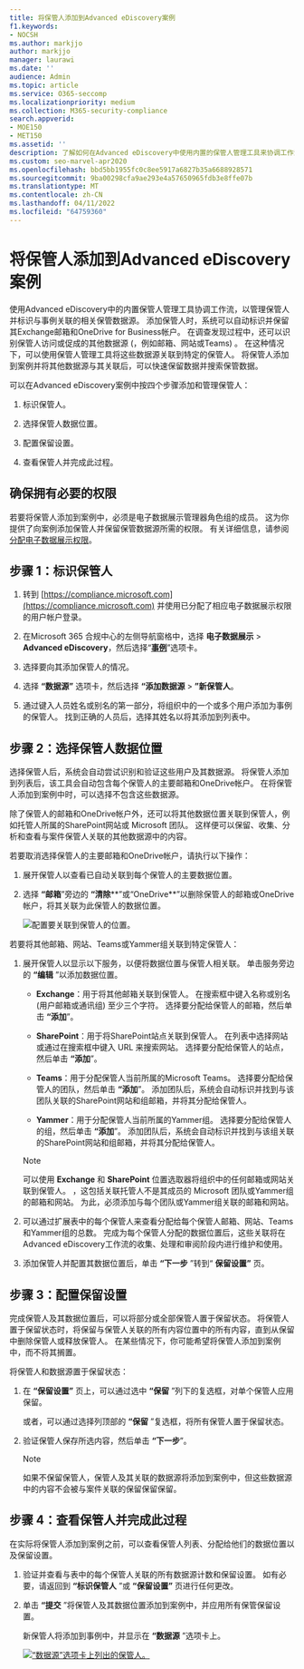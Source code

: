 ```yaml
---
title: 将保管人添加到Advanced eDiscovery案例
f1.keywords:
- NOCSH
ms.author: markjjo
author: markjjo
manager: laurawi
ms.date: ''
audience: Admin
ms.topic: article
ms.service: O365-seccomp
ms.localizationpriority: medium
ms.collection: M365-security-compliance
search.appverid:
- MOE150
- MET150
ms.assetid: ''
description: 了解如何在Advanced eDiscovery中使用内置的保管人管理工具来协调工作流并识别相关数据源。
ms.custom: seo-marvel-apr2020
ms.openlocfilehash: bbd5bb1955fc0c8ee5917a6827b35a6688928571
ms.sourcegitcommit: 9ba00298cfa9ae293e4a57650965fdb3e8ffe07b
ms.translationtype: MT
ms.contentlocale: zh-CN
ms.lasthandoff: 04/11/2022
ms.locfileid: "64759360"
---
```

# <a name="add-custodians-to-an-advanced-ediscovery-case"></a>将保管人添加到Advanced eDiscovery案例

使用Advanced eDiscovery中的内置保管人管理工具协调工作流，以管理保管人并标识与事例关联的相关保管数据源。 添加保管人时，系统可以自动标识并保留其Exchange邮箱和OneDrive for Business帐户。 在调查发现过程中，还可以识别保管人访问或促成的其他数据源 (，例如邮箱、网站或Teams) 。 在这种情况下，可以使用保管人管理工具将这些数据源关联到特定的保管人。 将保管人添加到案例并将其他数据源与其关联后，可以快速保留数据并搜索保管数据。

可以在Advanced eDiscovery案例中按四个步骤添加和管理保管人：

1. 标识保管人。

2. 选择保管人数据位置。

3. 配置保留设置。

4. 查看保管人并完成此过程。

## <a name="make-sure-you-have-the-necessary-permissions"></a>确保拥有必要的权限

若要将保管人添加到案例中，必须是电子数据展示管理器角色组的成员。 这为你提供了向案例添加保管人并保留保管数据源所需的权限。 有关详细信息，请参阅[分配电子数据展示权限](get-started-with-advanced-ediscovery.md#step-2-assign-ediscovery-permissions)。

## <a name="step-1-identify-custodians"></a>步骤 1：标识保管人

1. 转到 [https://compliance.microsoft.com](https://compliance.microsoft.com) 并使用已分配了相应电子数据展示权限的用户帐户登录。

2. 在Microsoft 365 合规中心的左侧导航窗格中，选择 **电子数据展示** > **Advanced eDiscovery**，然后选择“[**事例**](https://go.microsoft.com/fwlink/p/?linkid=2173764)”选项卡。

3. 选择要向其添加保管人的情况。

4. 选择 **“数据源”** 选项卡，然后选择 **“添加数据源** > **”新保管人**。

5. 通过键入人员姓名或别名的第一部分，将组织中的一个或多个用户添加为事例的保管人。 找到正确的人员后，选择其姓名以将其添加到列表中。

## <a name="step-2-choose-custodian-data-locations"></a>步骤 2：选择保管人数据位置

选择保管人后，系统会自动尝试识别和验证这些用户及其数据源。 将保管人添加到列表后，该工具会自动包含每个保管人的主要邮箱和OneDrive帐户。 在将保管人添加到案例中时，可以选择不包含这些数据源。

除了保管人的邮箱和OneDrive帐户外，还可以将其他数据位置关联到保管人，例如托管人所属的SharePoint网站或 Microsoft 团队。 这样便可以保留、收集、分析和查看与案件保管人关联的其他数据源中的内容。

若要取消选择保管人的主要邮箱和OneDrive帐户，请执行以下操作：

1. 展开保管人以查看已自动关联到每个保管人的主要数据位置。

2. 选择 **“邮箱**”旁边的 **“清除****”或“OneDrive**”以删除保管人的邮箱或OneDrive帐户，将其关联为此保管人的数据位置。

   ![配置要关联到保管人的位置。](../media/ConfigureCustodianLocations.png)

若要将其他邮箱、网站、Teams或Yammer组关联到特定保管人：

1. 展开保管人以显示以下服务，以便将数据位置与保管人相关联。 单击服务旁边的 **“编辑** ”以添加数据位置。

   - **Exchange**：用于将其他邮箱关联到保管人。 在搜索框中键入名称或别名 (用户邮箱或通讯组) 至少三个字符。 选择要分配给保管人的邮箱，然后单击 **“添加**”。

   - **SharePoint**：用于将SharePoint站点关联到保管人。 在列表中选择网站或通过在搜索框中键入 URL 来搜索网站。 选择要分配给保管人的站点，然后单击 **“添加**”。

   - **Teams**：用于分配保管人当前所属的Microsoft Teams。 选择要分配给保管人的团队，然后单击 **“添加**”。 添加团队后，系统会自动标识并找到与该团队关联的SharePoint网站和组邮箱，并将其分配给保管人。

   - **Yammer**：用于分配保管人当前所属的Yammer组。 选择要分配给保管人的组，然后单击 **“添加**”。 添加团队后，系统会自动标识并找到与该组关联的SharePoint网站和组邮箱，并将其分配给保管人。

   > [!NOTE]
   > 可以使用 **Exchange** 和 **SharePoint** 位置选取器将组织中的任何邮箱或网站关联到保管人。 ，这包括关联托管人不是其成员的 Microsoft 团队或Yammer组的邮箱和网站。 为此，必须添加与每个团队或Yammer组关联的邮箱和网站。

2. 可以通过扩展表中的每个保管人来查看分配给每个保管人邮箱、网站、Teams和Yammer组的总数。 完成为每个保管人分配的数据位置后，这些关联将在Advanced eDiscovery工作流的收集、处理和审阅阶段内进行维护和使用。

3. 添加保管人并配置其数据位置后，单击 **“下一步** ”转到“ **保留设置”** 页。  

## <a name="step-3-configure-hold-settings"></a>步骤 3：配置保留设置

 完成保管人及其数据位置后，可以将部分或全部保管人置于保留状态。 将保管人置于保留状态时，将保留与保管人关联的所有内容位置中的所有内容，直到从保留中删除保管人或释放保管人。 在某些情况下，你可能希望将保管人添加到案例中，而不将其搁置。

将保管人和数据源置于保留状态：

1. 在 **“保留设置”** 页上，可以通过选中 **“保留** ”列下的复选框，对单个保管人应用保留。

   或者，可以通过选择列顶部的 **“保留** ”复选框，将所有保管人置于保留状态。

2. 验证保管人保存所选内容，然后单击 **“下一步**”。

   > [!NOTE]
   > 如果不保留保管人，保管人及其关联的数据源将添加到案例中，但这些数据源中的内容不会被与案件关联的保留保留保留。

## <a name="step-4-review-the-custodians-and-complete-the-process"></a>步骤 4：查看保管人并完成此过程

在实际将保管人添加到案例之前，可以查看保管人列表、分配给他们的数据位置以及保留设置。

1. 验证并查看与表中的每个保管人关联的所有数据源计数和保留设置。 如有必要，请返回到 **“标识保管人** ”或 **“保留设置”** 页进行任何更改。

2. 单击 **“提交** ”将保管人及其数据位置添加到案例中，并应用所有保管保留设置。

   新保管人将添加到事例中，并显示在 **“数据源** ”选项卡上。

   [![“数据源”选项卡上列出的保管人。](../media/DataSourcesTab.png) ](../media/DataSourcesTab.png#lightbox)
